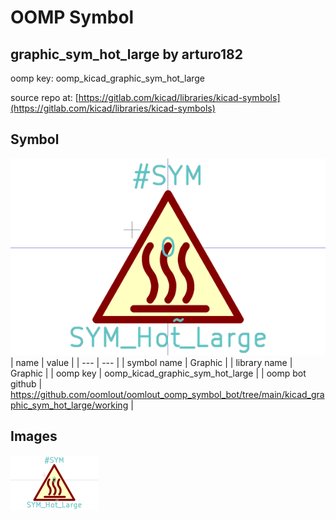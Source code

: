 # OOMP Symbol  
## graphic_sym_hot_large  by arturo182  
  
oomp key: oomp_kicad_graphic_sym_hot_large  
  
source repo at: [https://gitlab.com/kicad/libraries/kicad-symbols](https://gitlab.com/kicad/libraries/kicad-symbols)  
## Symbol  
  
[![working.png](working_600.png)](working.png)  
| name | value | 
| --- | --- | 
| symbol name | Graphic | 
| library name | Graphic | 
| oomp key | oomp_kicad_graphic_sym_hot_large | 
| oomp bot github | https://github.com/oomlout/oomlout_oomp_symbol_bot/tree/main/kicad_graphic_sym_hot_large/working | 
## Images  
  
[![working.png](working_140.png)](working.png)  
